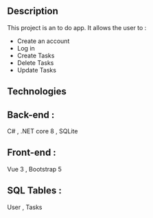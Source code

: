 ## Description 

This project is an to do app. It allows the user to :
- Create an account
- Log in
- Create Tasks
- Delete Tasks
- Update Tasks

## Technologies 

## Back-end : 
C# , .NET core 8 , SQLite 
## Front-end :
Vue 3 , Bootstrap 5 
## SQL Tables :
User , Tasks 
